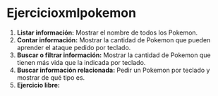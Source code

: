 # Ejercicioxmlpokemon

1. **Listar información:** Mostrar el nombre de todos los Pokemon.
2. **Contar información:** Mostrar la cantidad de Pokemon que pueden aprender el ataque pedido por teclado.
3. **Buscar o filtrar información:** Mostrar la cantidad de Pokemon que tienen más vida que la indicada por teclado.
4. **Buscar información relacionada:** Pedir un Pokemon por teclado y mostrar de qué tipo es.
5. **Ejercicio libre:**
